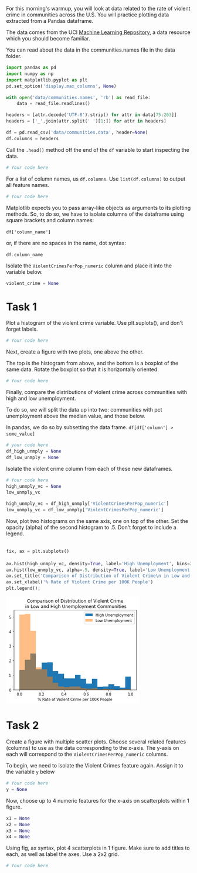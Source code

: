 
For this morning's warmup, you will look at data related to the rate of violent crime in communities across the U.S. You will practice plotting data extracted from a Pandas dataframe.

The data comes from the UCI [Machine Learning Repository](https://archive.ics.uci.edu/ml/datasets/communities+and+crime), a data resource which you should become familiar.

You can read about the data in the communities.names file in the data folder.


```python
import pandas as pd
import numpy as np
import matplotlib.pyplot as plt
pd.set_option('display.max_columns', None)
```


```python
with open('data/communities.names', 'rb') as read_file:
    data = read_file.readlines()
```


```python
headers = [attr.decode('UTF-8').strip() for attr in data[75:203]]
headers = ['_'.join(attr.split(' ')[1:]) for attr in headers]
```


```python
df = pd.read_csv('data/communities.data', header=None)
df.columns = headers
```

Call the `.head()` method off the end of the `df` variable to start inspecting the data.


```python
# Your code here
```

For a list of column names, us `df.columns`. Use `list(df.columns)` to output all feature names.


```python
# Your code here
```

Matplotlib expects you to pass array-like objects as arguments to its plotting methods.  So, to do so, we have to isolate columns of the dataframe using square brackets and column names:

`df['column_name']`

or, if there are no spaces in the name, dot syntax:

`df.column_name`

Isolate the `ViolentCrimesPerPop_numeric` column and place it into the variable below.


```python
violent_crime = None
```

# Task 1

Plot a histogram of the violent crime variable. Use plt.suplots(), and don't forget labels.


```python
# Your code here
```

Next, create a figure with two plots, one above the other.  

The top is the histogram from above, and the bottom is a boxplot of the same data.
Rotate the boxplot so that it is horizontally oriented.


```python
# Your code here
```

Finally, compare the distributions of violent crime across communities with high and low unemployment.

To do so, we will split the data up into two: communities with pct unemployment above the median value, and those below.

In pandas, we do so by subsetting the data frame.  `df[df['column'] > some_value]`


```python
# your code here
df_high_unmply = None
df_low_unmply = None
```

Isolate the violent crime column from each of these new dataframes.


```python
# Your code here
high_unmply_vc = None
low_unmply_vc
```


```python
high_unmply_vc = df_high_unmply['ViolentCrimesPerPop_numeric']
low_unmply_vc = df_low_unmply['ViolentCrimesPerPop_numeric']
```

Now, plot two histograms on the same axis, one on top of the other.  Set the opacity (alpha) of the second histogram to .5. Don't forget to include a legend.


```python

fix, ax = plt.subplots()

ax.hist(high_unmply_vc, density=True, label='High Unemployment', bins=20)
ax.hist(low_unmply_vc, alpha=.5, density=True, label='Low Unemployment', bins=20)
ax.set_title('Comparison of Distribution of Violent Crime\n in Low and High Unemployment Communities')
ax.set_xlabel('% Rate of Violent Crime per 100K People')
plt.legend();
```


![png](index_files/index_22_0.png)


# Task 2

Create a figure with multiple scatter plots.  Choose several related features (columns) to use as the data corresponding to the x-axis.  The y-axis on each will correspond to the `ViolentCrimesPerPop_numeric` columns.

To begin, we need to isolate the Violent Crimes feature again. Assign it to the variable `y` below


```python
# Your code here
y = None
```

Now, choose up to 4 numeric features for the x-axis on scatterplots within 1 figure.  


```python
x1 = None
x2 = None
x3 = None
x4 = None
```

Using fig, ax syntax, plot 4 scatterplots in 1 figure.  Make sure to add titles to each, as well as label the axes. Use a 2x2 grid.


```python
# Your code here
```
